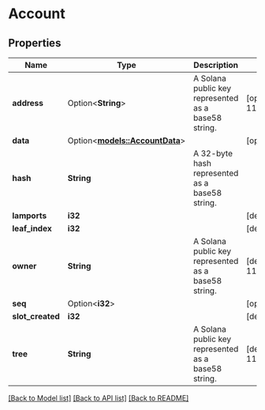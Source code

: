 # Account

## Properties

Name | Type | Description | Notes
------------ | ------------- | ------------- | -------------
**address** | Option<**String**> | A Solana public key represented as a base58 string. | [optional][default to 11157t3sqMV725NVRLrVQbAu98Jjfk1uCKehJnXXQs]
**data** | Option<[**models::AccountData**](AccountData.md)> |  | [optional]
**hash** | **String** | A 32-byte hash represented as a base58 string. | 
**lamports** | **i32** |  | [default to 100]
**leaf_index** | **i32** |  | [default to 100]
**owner** | **String** | A Solana public key represented as a base58 string. | [default to 11157t3sqMV725NVRLrVQbAu98Jjfk1uCKehJnXXQs]
**seq** | Option<**i32**> |  | [optional][default to 100]
**slot_created** | **i32** |  | [default to 100]
**tree** | **String** | A Solana public key represented as a base58 string. | [default to 11157t3sqMV725NVRLrVQbAu98Jjfk1uCKehJnXXQs]

[[Back to Model list]](../README.md#documentation-for-models) [[Back to API list]](../README.md#documentation-for-api-endpoints) [[Back to README]](../README.md)


